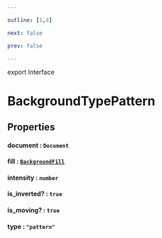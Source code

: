 ```yaml
---

outline: [1,4]

next: false

prev: false

---
```


export Interface
# BackgroundTypePattern

## Properties

#### document : `Document`

#### fill : [`BackgroundFill`](../type-aliases/BackgroundFill.md)

#### intensity : `number`

#### is_inverted? : `true`

#### is_moving? : `true`

#### type : `"pattern"`
